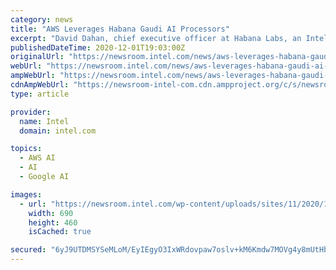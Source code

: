 ```yaml
---
category: news
title: "AWS Leverages Habana Gaudi AI Processors"
excerpt: "David Dahan, chief executive officer at Habana Labs, an Intel Company Why It Matters: As the world’s leading cloud provider, AWS is used by developers around the world to train their artificial intelligence (AI) models. However, the increase in ..."
publishedDateTime: 2020-12-01T19:03:00Z
originalUrl: "https://newsroom.intel.com/news/aws-leverages-habana-gaudi-ai-processors/"
webUrl: "https://newsroom.intel.com/news/aws-leverages-habana-gaudi-ai-processors/"
ampWebUrl: "https://newsroom.intel.com/news/aws-leverages-habana-gaudi-ai-processors/amp/"
cdnAmpWebUrl: "https://newsroom-intel-com.cdn.ampproject.org/c/s/newsroom.intel.com/news/aws-leverages-habana-gaudi-ai-processors/amp/"
type: article

provider:
  name: Intel
  domain: intel.com

topics:
  - AWS AI
  - AI
  - Google AI

images:
  - url: "https://newsroom.intel.com/wp-content/uploads/sites/11/2020/12/Habana-Labs-HL-205-690x460.jpg"
    width: 690
    height: 460
    isCached: true

secured: "6yJ9UTDMSYSeMLoM/EyIEgyO3IxWRdovpaw7oslv+kM6Kmdw7MOVg4y8mUtHbJWWoL20Z/F7gM7Apw/eP7z6G9bZpX5IU+5fsD/b2+NhLWhsAyT+xAsY25Ptjzu6tLVn3CLgSUQ2cbAnoATvz/sJK2eHFLNOLJblJTAfz58n/aj8RTBGi7NRXraSXHENxhupcZ/zNtydFKYffzttKSP8KJsU62R2i1iCtuFKRKg3pcgCmaU2IOkkiD5jjTe+6rSc/5DjCPWSka4fM4a/zy16++L3p39go13sGRc0hXtFyqlve6ZqAsjOkrPkdHuBxugcmHLd/jFt6O/sTj5AoShtLBgIJeNsn8jSDrrwyLa2DaY=;VMttZs29OvpwKRemTrcIXA=="
---
```



